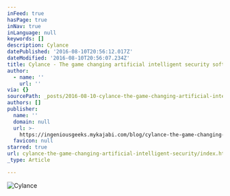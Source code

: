 ```yaml
---
inFeed: true
hasPage: true
inNav: true
inLanguage: null
keywords: []
description: Cylance
datePublished: '2016-08-10T20:56:12.017Z'
dateModified: '2016-08-10T20:56:07.234Z'
title: Cylance - The game changing artificial intelligent security software
author:
  - name: ''
    url: ''
via: {}
sourcePath: _posts/2016-08-10-cylance-the-game-changing-artificial-intelligent-security.md
authors: []
publisher:
  name: ''
  domain: null
  url: >-
    https://ingeniousgeeks.mykajabi.com/blog/cylance-the-game-changing-artificial-intelligent-security-software
  favicon: null
starred: true
url: cylance-the-game-changing-artificial-intelligent-security/index.html
_type: Article

---
```

![Cylance](https://the-grid-user-content.s3-us-west-2.amazonaws.com/be45d4e7-4916-47d5-bdee-99634a45aa44.jpg)